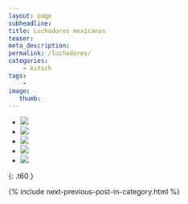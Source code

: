 ```yaml
---
layout: page
subheadline:
title: Luchadores mexicanos
teaser:
meta_description:
permalink: /luchadores/
categories:
    - kitsch
tags:
    -
image:
   thumb:
---
```


<ul class="clearing-thumbs small-block-grid-6" data-clearing>
  <li><a href="{{ site.urlimg }}kitsch/luchadores-01.jpg"><img  data-caption="" class="th" src="{{ site.urlimg }}kitsch/thumbnails/luchadores-01_th.jpg"></a></li>
  <li><a href="{{ site.urlimg }}kitsch/luchadores-02.jpg"><img  data-caption="" class="th" src="{{ site.urlimg }}kitsch/thumbnails/luchadores-02_th.jpg"></a></li>
  <li><a href="{{ site.urlimg }}kitsch/luchadores-03.jpg"><img  data-caption="" class="th" src="{{ site.urlimg }}kitsch/thumbnails/luchadores-03_th.jpg"></a></li>
  <li><a href="{{ site.urlimg }}kitsch/luchadores-04.jpg"><img  data-caption="" class="th" src="{{ site.urlimg }}kitsch/thumbnails/luchadores-04_th.jpg"></a></li>
  <li><a href="{{ site.urlimg }}kitsch/luchadores-05.jpg"><img  data-caption="" class="th" src="{{ site.urlimg }}kitsch/thumbnails/luchadores-05_th.jpg"></a></li>
</ul>

{: .t60 }

{% include next-previous-post-in-category.html %}
